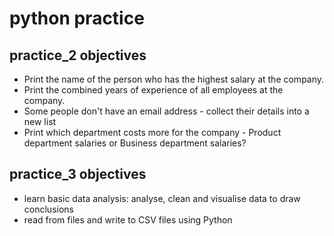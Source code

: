 # python practice

## practice_2 objectives

- Print the name of the person who has the highest salary at the company.
- Print the combined years of experience of all employees at the company.
- Some people don't have an email address - collect their details into a new list
- Print which department costs more for the company - Product department salaries or Business
department salaries?

## practice_3 objectives

- learn basic data analysis: analyse, clean and visualise data to draw conclusions
- read from files and write to CSV files using Python
